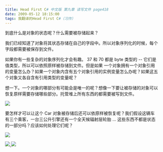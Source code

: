 ```yaml
---
title: Head First C# 中文版 第九章 读写文件 page418
date: 2009-05-12 18:15:00
tags: 我翻译的Head First C#（习作）
---
```

到底什么是对象的状态呢？什么需要被存储起来？

  

我们已经知道了对象将其状态存储在自己的字段中。所以对象序列化的时候，每个字段都需要被保存到文件。

  

如果你有一些复杂的对象序列化才会有趣。  37  和  70  都是  byte  类型的  \--  它们是值类型，所以可以依照原样被存储到文件。但是如果
一个对象拥有一个对象引用的变量怎么办？如果一个对象内含有五个对象引用的实例变量怎么办呢？如果这五个对象又各自含有引用类型的变量呢？

  

想一下。一个对象的哪部分有可能会是唯一的呢？想像一下要让被存储的对象可以恢复原样需要存储哪些部分。托管堆上所有东西的都需要被写到文件。

  

![](https://p-blog.csdn.net/images/p_blog_csdn_net/cuipengfei1/EntryImages/20090512/2009-05-12_18-05-00.jpg)

要怎样才可以让这个  Car  对象被存储后还可以依原样被恢复呢？我们假设这辆车有三个乘客，一台三公升引擎还有一个全天候辐射层轮胎  ...
这些东西不都是状态的一部分吗？应该如何处理它们呢？

  

![](https://p-blog.csdn.net/images/p_blog_csdn_net/cuipengfei1/EntryImages/20090512/2009-05-12_18-09-56.jpg)



[ ![](https://profile.csdnimg.cn/5/2/5/3_cuipengfei1)
![](https://g.csdnimg.cn/static/user-reg-year/1x/11.png)
](https://blog.csdn.net/cuipengfei1)





